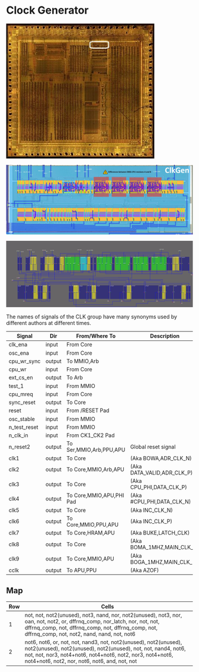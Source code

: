 # Clock Generator

![locator_clkgen](/imgstore/soc/locator_clkgen.jpg)

![clkgen](/imgstore/soc/clkgen.jpg)

![clkgen_netlist](/imgstore/soc/clkgen_netlist.png)

The names of signals of the CLK group have many synonyms used by different authors at different times.

|Signal|Dir|From/Where To|Description|
|---|---|---|---|
|clk_ena|input|From Core| |
|osc_ena|input|From Core| |
|cpu_wr_sync|output|To MMIO,Arb| |
|cpu_wr|input|From Core| |
|ext_cs_en|output|To Arb| |
|test_1|input|From MMIO| |
|cpu_mreq|input|From Core| |
|sync_reset|output|To Core| |
|reset|input|From /RESET Pad| |
|osc_stable|input|From MMIO| |
|n_test_reset|input|From MMIO| |
|n_clk_in|input|From CK1_CK2 Pad| |
|n_reset2|output|To Ser,MMIO,Arb,PPU,APU|Global reset signal |
|clk1|output|To Core| (Aka BOWA,ADR_CLK_N)|
|clk2|output|To Core,MMIO,Arb,APU| (Aka DATA_VALID,ADR_CLK_P)|
|clk3|output|To Core | (Aka CPU_PHI,DATA_CLK_P)|
|clk4|output|To Core,MMIO,APU,PHI Pad| (Aka #CPU_PHI,DATA_CLK_N)|
|clk5|output|To Core| (Aka INC_CLK_N)|
|clk6|output|To Core,MMIO,PPU,APU| (Aka INC_CLK_P)|
|clk7|output|To Core,HRAM,APU| (Aka BUKE,LATCH_CLK)|
|clk8|output|To Core| (Aka BOMA_1MHZ,MAIN_CLK_N)|
|clk9|output|To Core,MMIO,APU| (Aka BOGA_1MHZ,MAIN_CLK_P)|
|cclk|output|To APU,PPU| (Aka AZOF)|

## Map

|Row|Cells|
|---|---|
|1|not, not, not2(unused), not3, nand, nor, not2(unused), not3, nor, oan, not, not2, or, dffrnq_comp, nor_latch, nor, not, not, dffrnq_comp, not, dffrnq_comp, not, dffrnq_comp, not, dffrnq_comp, not, not2, nand, nand, not, not6 |
|2|not6, not6, or, not, not, nand3, not, not2(unused), not2(unused), not2(unused), not2(unused), not2(unused), not, not, nand4, not6, not, not, nor3, not4+not6, not4+not6, not2, nor3, not4+not6, not4+not6, not2, nor, not6, not6, and, not, not |
